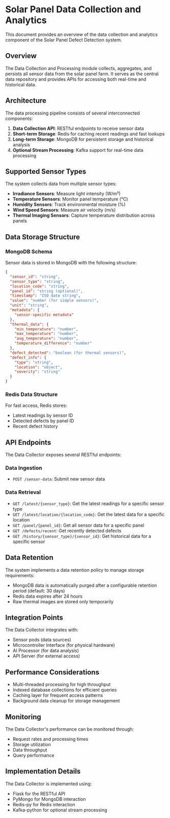 # Solar Panel Data Collection and Analytics

This document provides an overview of the data collection and analytics component of the Solar Panel Defect Detection system.

## Overview

The Data Collection and Processing module collects, aggregates, and persists all sensor data from the solar panel farm. It serves as the central data repository and provides APIs for accessing both real-time and historical data.

## Architecture

The data processing pipeline consists of several interconnected components:

1. **Data Collection API**: RESTful endpoints to receive sensor data
2. **Short-term Storage**: Redis for caching recent readings and fast lookups
3. **Long-term Storage**: MongoDB for persistent storage and historical analysis
4. **Optional Stream Processing**: Kafka support for real-time data processing

## Supported Sensor Types

The system collects data from multiple sensor types:

- **Irradiance Sensors**: Measure light intensity (W/m²)
- **Temperature Sensors**: Monitor panel temperature (°C)
- **Humidity Sensors**: Track environmental moisture (%)
- **Wind Speed Sensors**: Measure air velocity (m/s)
- **Thermal Imaging Sensors**: Capture temperature distribution across panels

## Data Storage Structure

### MongoDB Schema

Sensor data is stored in MongoDB with the following structure:

```json
{
  "sensor_id": "string",
  "sensor_type": "string",
  "location_code": "string",
  "panel_id": "string (optional)",
  "timestamp": "ISO date string",
  "value": "number (for simple sensors)",
  "unit": "string",
  "metadata": {
    "sensor-specific metadata"
  },
  "thermal_data": {
    "min_temperature": "number",
    "max_temperature": "number",
    "avg_temperature": "number",
    "temperature_difference": "number"
  },
  "defect_detected": "boolean (for thermal sensors)",
  "defect_info": {
    "type": "string",
    "location": "object",
    "severity": "string"
  }
}
```

### Redis Data Structure

For fast access, Redis stores:

- Latest readings by sensor ID
- Detected defects by panel ID
- Recent defect history

## API Endpoints

The Data Collector exposes several RESTful endpoints:

### Data Ingestion
- `POST /sensor-data`: Submit new sensor data

### Data Retrieval
- `GET /latest/{sensor_type}`: Get the latest readings for a specific sensor type
- `GET /latest/location/{location_code}`: Get the latest data for a specific location
- `GET /panel/{panel_id}`: Get all sensor data for a specific panel
- `GET /defects/recent`: Get recently detected defects
- `GET /history/{sensor_type}/{sensor_id}`: Get historical data for a specific sensor

## Data Retention

The system implements a data retention policy to manage storage requirements:

- MongoDB data is automatically purged after a configurable retention period (default: 30 days)
- Redis data expires after 24 hours
- Raw thermal images are stored only temporarily

## Integration Points

The Data Collector integrates with:

- Sensor pods (data sources)
- Microcontroller Interface (for physical hardware)
- AI Processor (for data analysis)
- API Server (for external access)

## Performance Considerations

- Multi-threaded processing for high throughput
- Indexed database collections for efficient queries
- Caching layer for frequent access patterns
- Background data cleanup for storage management

## Monitoring

The Data Collector's performance can be monitored through:

- Request rates and processing times
- Storage utilization
- Data throughput
- Query performance

## Implementation Details

The Data Collector is implemented using:

- Flask for the RESTful API
- PyMongo for MongoDB interaction
- Redis-py for Redis interaction
- Kafka-python for optional stream processing
